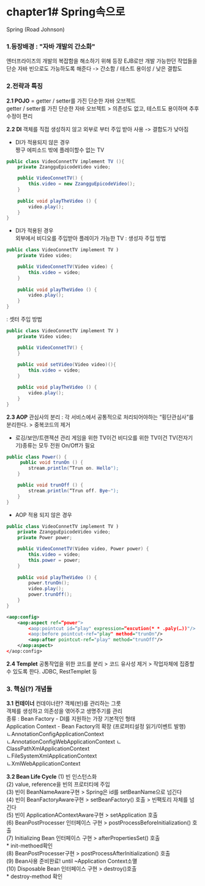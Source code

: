 # chapter1# Spring속으로

Spring  (Road Johnson)

### 1.등장배경 : "자바 개발의 간소화"
엔터프라이즈의 개발의 복잡함을 해소하기 위해 등장
EJB로만 개발 가능한던 작업들을 단순 자바 빈으로도 가능하도록 해준다
-> 간소함 / 테스트 용이성 / 낮은 결합도

### 2.전략과 특징 
**2.1 POJO** =
getter / setter를 가진 단순한 자바 오브젝트  
getter / setter를 가진 단순한 자바 오브젝트 > 의존성도 없고, 테스트도 용이하며 추후 수정이 편리  

**2.2 DI**
객체를 직접 생성하지 않고 외부로 부터 주입 받아 사용 -> 결합도가 낮아짐   

* DI가 적용되지 않은 경우  
   짱구 에피소드 밖에 플레이할수 없는 TV  
```java
public class VideoConnetTV implement TV (){
    private ZzangguEpicodeVideo video;

    public VideoConnetTV() {
        this.video = new ZzangguEpicodeVideo();
    }
    
    public void playTheVideo () {
        video.play();
    }
}
```
 
* DI가 적용된 경우   
  외부에서 비디오를 주입받아 플레이가 가능한 TV
  : 생성자 주입 방법
```java
public class VideoConnetTV implement TV )
    private Video video;

    public VideoConnetTV(Video video) {
        this.video = video;
    }
    
    public void playTheVideo () {
        video.play();
    }
}
```
   : 셋터 주입 방법
```java
public class VideoConnetTV implement TV )
    private Video video;

    public VideoConnetTV() {
    }
    
    public void setVideo(Video video)(){
        this.video = video;
    }

    public void playTheVideo () {
        video.play();
    }
}
```

**2.3 AOP**
관심사의 분리 : 각 서비스에서 공통적으로 처리되어야하는 “횡단관심사”를 분리한다. > 중복코드의 제거
- 로깅/보안/트랜젝션 관리
게임을 위한 TV이건 비디오를 위한 TV이건 TV(전자기기)종류는 모두 전원 On/Off가 필요
```java
public class Power() {
     public void trunOn () {
        stream.println(“Trun on. Hello");
    }

    public void trunOff () {
        stream.println(“Trun off. Bye~");
    }
}
```

* AOP 적용 되지 않은 경우
```java
public class VideoConnetTV implement TV )
    private ZzangguEpicodeVideo video;
    private Power power;

    public VideoConnetTV(Video video, Power power) {
        this.video = video;
        this.power = power;
    }
    
    public void playTheVideo () {
        power.trunOn();            
        video.play();        
        power.trunOff();
    }
}
```

```xml
<aop:config>
    <aop:aspect ref=“power">
        <aop:pointcut id=“play" expression=“excution(* * .paly(…))"/>
        <aop:before pointcut-ref="play" method="trunOn"/>
        <aop:after pointcut-ref="play" method="trunOff"/>
    </aop:aspect>
</aop:config>
```

**2.4 Templet**
공통작업을 위한 코드를 분리 > 코드 유사성 제거 > 작업자체에 집중할수 있도록 한다.
JDBC, RestTemplet 등


### 3. 핵심(?) 개념들
**3.1 컨테이너**
컨데이너란? 객체(빈)를 관리하는 그릇  
         객체를 생성하고 의존성을 엮어주고 생명주기를 관리   
종류 : Bean Factory - DI를 지원하는 가장 기본적인 형태  
         Application Context  - Bean Factory의 확장 (프로퍼티설정 읽기/이벤트 발행)   
         ㄴAnnotationConfigApplicationContext  
         ㄴAnnotationConfigWebApplicationContext 
         ㄴClassPathXmlApplicationContext  
         ㄴFileSystemXmlApplicationContext  
         ㄴXmlWebApplicationContext  

**3.2 Bean Life Cycle**
 (1) 빈 인스턴스화  
 (2) value, reference을 빈의 프로터티에 주입  
 (3) 빈이 BeanNameAware구현 > Spring은  id를 setBeanName으로 넘긴다  
 (4) 빈이 BeanFactoryAware구현 > setBeanFactory() 호출 > 빈팩토리 자체를 넘긴다  
 (5) 빈이 ApplicationAContextAware구현 > setApplication 호출  
 (6) BeanPostProcesser 인터페이스 구현 > postProcessBeforeInitialization() 호출  
 (7) Initializing Bean 인터페이스 구현 > afterPropertiesSet() 호출   
       *  init-methoed확인  
 (8) BeanPostProcesser구현 > postProcessAfterInitialization() 호출  
 (9) Bean사용 준비완료! until ~Application Context소멸  
(10) Disposable Bean 인터페이스 구현 > destroy()호출  
       * destroy-method 확인   
